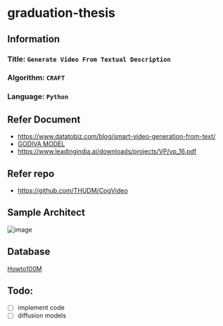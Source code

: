 # graduation-thesis

## Information
### Title: `Generate Video From Textual Description`
### Algorithm: `CRAFT`
### Language: `Python`

## Refer Document
- https://www.datatobiz.com/blog/smart-video-generation-from-text/
- [GODIVA MODEL](https://www.unite.ai/godiva-microsoft-research-asia-text-to-video-generation-image-synthesis/)
- https://www.leadingindia.ai/downloads/projects/VP/vp_16.pdf

## Refer repo
- https://github.com/THUDM/CogVideo

## Sample Architect
![image](https://cdn-cednl.nitrocdn.com/ZIEpBLjPiSWpOcIdsSTlIdzcQJzKTmWw/assets/images/optimized/rev-865fdcc/wp-content/uploads/2021/12/Architecture-of-Text-to-Video-Generation-System-1024x617.jpg)

## Database 
[Howto100M](https://www.di.ens.fr/willow/research/howto100m/)

## Todo:
- [ ] implement code
- [ ] diffusion models
